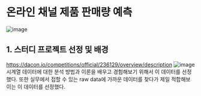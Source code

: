 # 온라인 채널 제품 판매량 예측
![image](https://github.com/gunheee-leee/Baf_Sales_Prediction/assets/143998370/370fa547-cc73-4161-9a81-9a01841b2703)

## 1. 스터디 프로젝트 선정 및 배경
https://dacon.io/competitions/official/236129/overview/description
![image](https://github.com/gunheee-leee/Baf_Sales_Prediction/assets/143998370/05df1ebf-a9e0-4f5d-b69f-5845e4b0a61f)
시계열 데이터에 대한 분석 방법과 이론을 배우고 경험해보기 위해서 이 데이터를 선정했다.
또한 실무에서 접할 수 있는 raw data에 가까운 데이터를 찾다가 제일 적합해보이는 이 데이터를 선정했다.

